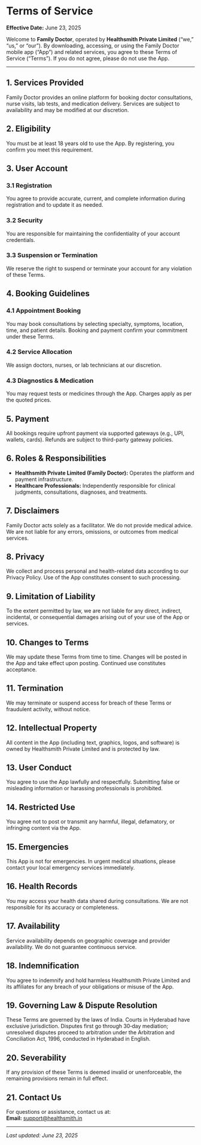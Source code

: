 # Terms of Service

**Effective Date:** June 23, 2025

Welcome to **Family Doctor**, operated by **Healthsmith Private Limited** (“we,” “us,” or “our”). By downloading, accessing, or using the Family Doctor mobile app (“App”) and related services, you agree to these Terms of Service (“Terms”). If you do not agree, please do not use the App.

---

## 1. Services Provided  
Family Doctor provides an online platform for booking doctor consultations, nurse visits, lab tests, and medication delivery. Services are subject to availability and may be modified at our discretion.

## 2. Eligibility  
You must be at least 18 years old to use the App. By registering, you confirm you meet this requirement.

## 3. User Account  
### 3.1 Registration  
You agree to provide accurate, current, and complete information during registration and to update it as needed.  
### 3.2 Security  
You are responsible for maintaining the confidentiality of your account credentials.  
### 3.3 Suspension or Termination  
We reserve the right to suspend or terminate your account for any violation of these Terms.

## 4. Booking Guidelines  
### 4.1 Appointment Booking  
You may book consultations by selecting specialty, symptoms, location, time, and patient details. Booking and payment confirm your commitment under these Terms.  
### 4.2 Service Allocation  
We assign doctors, nurses, or lab technicians at our discretion.  
### 4.3 Diagnostics & Medication  
You may request tests or medicines through the App. Charges apply as per the quoted prices.

## 5. Payment  
All bookings require upfront payment via supported gateways (e.g., UPI, wallets, cards). Refunds are subject to third-party gateway policies.

## 6. Roles & Responsibilities  
- **Healthsmith Private Limited (Family Doctor):** Operates the platform and payment infrastructure.  
- **Healthcare Professionals:** Independently responsible for clinical judgments, consultations, diagnoses, and treatments.

## 7. Disclaimers  
Family Doctor acts solely as a facilitator. We do not provide medical advice. We are not liable for any errors, omissions, or outcomes from medical services.

## 8. Privacy  
We collect and process personal and health-related data according to our Privacy Policy. Use of the App constitutes consent to such processing.

## 9. Limitation of Liability  
To the extent permitted by law, we are not liable for any direct, indirect, incidental, or consequential damages arising out of your use of the App or services.

## 10. Changes to Terms  
We may update these Terms from time to time. Changes will be posted in the App and take effect upon posting. Continued use constitutes acceptance.

## 11. Termination  
We may terminate or suspend access for breach of these Terms or fraudulent activity, without notice.

## 12. Intellectual Property  
All content in the App (including text, graphics, logos, and software) is owned by Healthsmith Private Limited and is protected by law.

## 13. User Conduct  
You agree to use the App lawfully and respectfully. Submitting false or misleading information or harassing professionals is prohibited.

## 14. Restricted Use  
You agree not to post or transmit any harmful, illegal, defamatory, or infringing content via the App.

## 15. Emergencies  
This App is not for emergencies. In urgent medical situations, please contact your local emergency services immediately.

## 16. Health Records  
You may access your health data shared during consultations. We are not responsible for its accuracy or completeness.

## 17. Availability  
Service availability depends on geographic coverage and provider availability. We do not guarantee continuous service.

## 18. Indemnification  
You agree to indemnify and hold harmless Healthsmith Private Limited and its affiliates for any breach of your obligations or misuse of the App.

## 19. Governing Law & Dispute Resolution  
These Terms are governed by the laws of India. Courts in Hyderabad have exclusive jurisdiction. Disputes first go through 30‑day mediation; unresolved disputes proceed to arbitration under the Arbitration and Conciliation Act, 1996, conducted in Hyderabad in English.

## 20. Severability  
If any provision of these Terms is deemed invalid or unenforceable, the remaining provisions remain in full effect.

## 21. Contact Us  
For questions or assistance, contact us at:  
**Email:** support@healthsmith.in

---

*Last updated: June 23, 2025*
